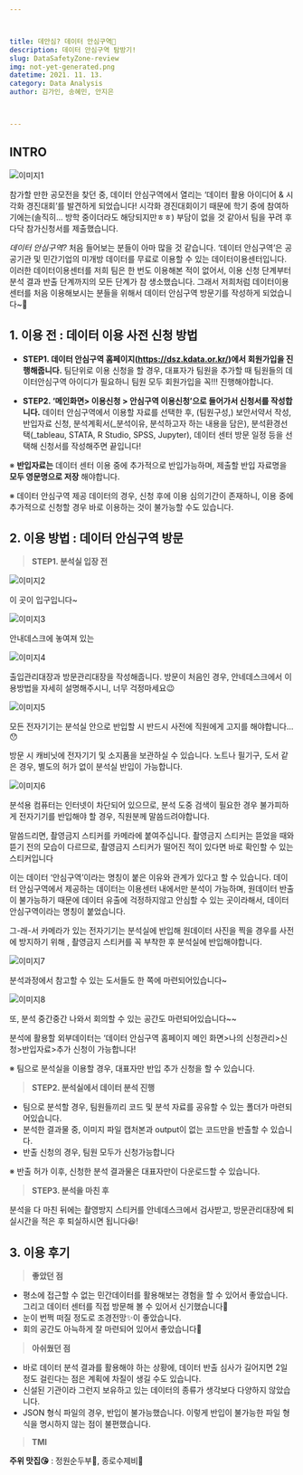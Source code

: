 ```yaml
---



title: 데안심? 데이터 안심구역🤗
description: 데이터 안심구역 탐방기!
slug: DataSafetyZone-review
img: not-yet-generated.png
datetime: 2021. 11. 13.
category: Data Analysis
author: 김가인, 송혜민, 안지은



---
```


## INTRO 

![이미지1](/DataSafetyZone-review/1.png)

참가할 만한 공모전을 찾던 중, 데이터 안심구역에서 열리는 ‘데이터 활용 아이디어 & 시각화 경진대회’를 발견하게 되었습니다!  시각화 경진대회이기 때문에 학기 중에 참여하기에는(솔직히... 방학 중이더라도 해당되지만ㅎㅎ) 부담이 없을 것 같아서 팀을 꾸려 후다닥 참가신청서를 제출했습니다. 

_데이터 안심구역?_ 처음 들어보는 분들이 아마 많을 것 같습니다. ‘데이터 안심구역’은 공공기관 및 민간기업의 미개방 데이터를 무료로 이용할 수 있는 데이터이용센터입니다. 이러한 데이터이용센터를 저희 팀은 한 번도 이용해본 적이 없어서, 이용 신청 단계부터 분석 결과 반출 단계까지의 모든 단계가 참 생소했습니다. 그래서 저희처럼 데이터이용센터를 처음 이용해보시는 분들을 위해서 데이터 안심구역 방문기를 작성하게 되었습니다~🥳 


## 1. 이용 전 : 데이터 이용 사전 신청 방법

- __STEP1. 데이터 안심구역 홈페이지(https://dsz.kdata.or.kr/)에서 회원가입을 진행해줍니다.__ 팀단위로 이용 신청을 할 경우, 대표자가 팀원을 추가할 때 팀원들의 데이터안심구역 아이디가 필요하니 팀원 모두 회원가입을 꼭!!! 진행해야합니다.

- __STEP2. ‘메인화면> 이용신청 > 안심구역 이용신청’으로 들어가서 신청서를 작성합니다.__ 데이터 안심구역에서 이용할 자료를 선택한 후, (팀원구성,)   보안서약서 작성, 반입자료 신청, 분석계획서(_분석이유, 분석하고자 하는 내용을 담은), 분석환경선택(_tableau, STATA, R Studio, SPSS, Jupyter), 데이터 센터 방문 일정 등을 선택해 신청서를 작성해주면 끝입니다! 

※ __반입자료는__  데이터 센터 이용 중에 추가적으로 반입가능하며, 제출할 반입 자료명을  __모두 영문명으로 저장__ 해야합니다. 

※ 데이터 안심구역 제공 데이터의 경우, 신청 후에 이용 심의기간이 존재하니, 이용 중에 추가적으로 신청할 경우 바로 이용하는 것이 불가능할 수도 있습니다.


## 2. 이용 방법 : 데이터 안심구역 방문
> __STEP1. 분석실 입장 전__

![이미지2](/DataSafetyZone-review/2.png)

이 곳이 입구입니다~ 

![이미지3](/DataSafetyZone-review/3.png)

안내데스크에 놓여져 있는

![이미지4](/DataSafetyZone-review/4.png)

출입관리대장과 방문관리대장을 작성해줍니다. 방문이 처음인 경우, 안네데스크에서 이용방법을 자세히 설명해주시니, 너무 걱정마세요😉

![이미지5](/DataSafetyZone-review/5.png)

모든 전자기기는 분석실 안으로 반입할 시 반드시 사전에 직원에게 고지를 해야합니다...😯 

방문 시 캐비닛에 전자기기 및 소지품을 보관하실 수 있습니다. 노트나 필기구, 도서 같은 경우, 별도의 허가 없이 분석실 반입이 가능합니다. 

![이미지6](/DataSafetyZone-review/6.png)

분석용 컴퓨터는 인터넷이 차단되어 있으므로, 분석 도중 검색이 필요한 경우 불가피하게 전자기기를 반입해야 할 경우, 직원분께 말씀드려야합니다. 

말씀드리면, 촬영금지 스티커를 카메라에 붙여주십니다. 촬영금지 스티커는 뜯었을 때와 뜯기 전의 모습이 다르므로, 촬영금지 스티커가 떨어진 적이 있다면 바로 확인할 수 있는 스티커입니다

이는 데이터 ‘안심구역’이라는 명칭이 붙은 이유와 관계가 있다고 할 수 있습니다. 데이터 안심구역에서 제공하는 데이터는 이용센터 내에서만 분석이 가능하며, 원데이터 반출이 불가능하기 때문에 데이터 유출에 걱정하지않고 안심할 수 있는 곳이라해서, 데이터 안심구역이라는 명칭이 붙었습니다.

그-래-서 카메라가 있는 전자기기는 분석실에 반입해  원데이터 사진을 찍을 경우를 사전에 방지하기 위해 , 촬영금지 스티커를 꼭 부착한 후 분석실에 반입해야합니다.

![이미지7](/DataSafetyZone-review/7.png)

분석과정에서 참고할 수 있는 도서들도 한 쪽에  마련되어있습니다~

![이미지8](/DataSafetyZone-review/8.png)

또, 분석 중간중간 나와서 회의할 수 있는 공간도 마련되어있습니다~~

분석에 활용할 외부데이터는 ‘데이터 안심구역 홈페이지 메인 화면>나의 신청관리>신청>반입자료>추가 신청이 가능합니다!

※ 팀으로 분석실을 이용할 경우, 대표자만 반입 추가 신청을 할 수 있습니다.


> __STEP2. 분석실에서 데이터 분석 진행__

- 팀으로 분석할 경우, 팀원들끼리 코드 및 분석 자료를 공유할 수 있는 폴더가 마련되어있습니다.
- 분석한 결과물 중, 이미지 파일 캡처본과 output이 없는 코드만을 반출할 수 있습니다.
- 반출 신청의 경우, 팀원 모두가 신청가능합니다

※ 반출 허가 이후, 신청한 분석 결과물은 대표자만이 다운로드할 수 있습니다.


> __STEP3. 분석을 마친 후__

분석을 다 마친 뒤에는 촬영방지 스티커를 안네데스크에서 검사받고, 방문관리대장에 퇴실시간을 적은 후 퇴실하시면 됩니다😆!


## 3. 이용 후기
> __좋았던 점__

- 평소에 접근할 수 없는 민간데이터를 활용해보는 경험을 할 수 있어서 좋았습니다. 그리고 데이터 센터를 직접 방문해 볼 수 있어서 신기했습니다🎵 
- 눈이 번쩍 떠질 정도로 조경전망✨이 좋았습니다. 
- 회의 공간도 아늑하게 잘 마련되어 있어서 좋았습니다🍵

> __아쉬웠던 점__

- 바로 데이터 분석 결과를 활용해야 하는 상황에, 데이터 반출 심사가 길어지면 2일 정도 걸린다는 점은 계획에 차질이 생길 수도 있습니다. 
- 신설된 기관이라 그런지 보유하고 있는 데이터의 종류가 생각보다 다양하지 않았습니다.
- JSON 형식 파일의 경우, 반입이 불가능했습니다. 이렇게 반입이 불가능한 파일 형식을 명시하지 않는 점이 불편했습니다. 

> __TMI__

 __주위 맛집😘__ : 정원순두부🥘, 종로수제비🍲 

